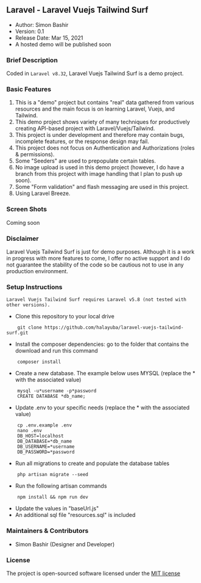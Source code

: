 ## Laravel - Laravel Vuejs Tailwind Surf

- Author: Simon Bashir
- Version: 0.1
- Release Date: Mar 15, 2021
- A hosted demo will be published soon

### Brief Description
Coded in `Laravel v8.32`, Laravel Vuejs Tailwind Surf is a demo project.

### Basic Features
1. This is a "demo" project but contains "real" data gathered from various resources and the main focus is on learning Laravel, Vuejs, and Tailwind.
2. This demo project shows variety of many techniques for productively creating API-based project with Laravel/Vuejs/Tailwind.
3. This project is under development and therefore may contain bugs, incomplete features, or the response design may fail.
4. This project does not focus on Authentication and Authorizations (roles & permissions).
5. Some "Seeders" are used to prepopulate certain tables.
6. No image upload is used in this demo project (however, I do have a branch from this project with image handling that I plan to push up soon).
7. Some "Form validation" and flash messaging are used in this project.
8. Using Laravel Breeze.

### Screen Shots
Coming soon


### Disclaimer
Laravel Vuejs Tailwind Surf is just for demo purposes. Although it is a work in progress with more features to come, I offer no active support and I do not guarantee the stability of the code so be cautious not to use in any production environment.

### Setup Instructions
```
Laravel Vuejs Tailwind Surf requires Laravel v5.8 (not tested with other versions).
```


* Clone this repository to your local drive
~~~
    git clone https://github.com/halayuba/laravel-vuejs-tailwind-surf.git
~~~
* Install the composer dependencies: go to the folder that contains the download and run this command
~~~
    composer install
~~~
* Create a new database. The example below uses MYSQL (replace the * with the associated value)
~~~
    mysql -u*username -p*password
    CREATE DATABASE *db_name;
~~~
* Update .env to your specific needs (replace the * with the associated value)
~~~
    cp .env.example .env
    nano .env
    DB_HOST=localhost
    DB_DATABASE=*db_name
    DB_USERNAME=*username
    DB_PASSWORD=*password
~~~
* Run all migrations to create and populate the database tables
~~~
    php artisan migrate --seed
~~~
* Run the following artisan commands
~~~
    npm install && npm run dev
~~~
* Update the values in "baseUrl.js"
* An additional sql file "resources.sql" is included

### Maintainers & Contributors
- Simon Bashir (Designer and Developer)

### License
The project is open-sourced software licensed under the [MIT license](http://opensource.org/licenses/MIT)
